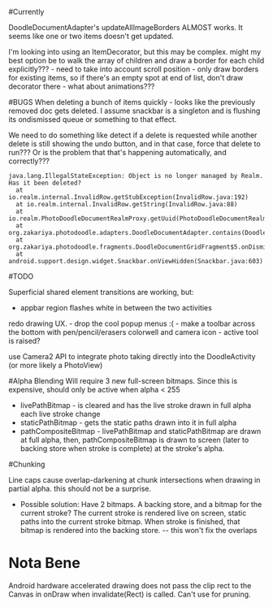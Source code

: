 #Currently

DoodleDocumentAdapter's updateAllImageBorders ALMOST works. It seems like one or two items doesn't get updated.

I'm looking into using an ItemDecorator, but this may be complex.
	might my best option be to walk the array of children and draw a border for each child explicitly???
	- need to take into account scroll position
	- only draw borders for existing items, so if there's an empty spot at end of list, don't draw decorator there
	- what about animations??? 
	

#BUGS
When deleting a bunch of items quickly - looks like the previously removed doc gets deleted. I assume snackbar is a singleton and is flushing its ondismissed queue or something to that effect.

We need to do something like detect if a delete is requested while another delete is still showing the undo button, and in that case, force that delete to run??? Or is the problem that that's happening automatically, and correctly???
 
	java.lang.IllegalStateException: Object is no longer managed by Realm. Has it been deleted?
	  at io.realm.internal.InvalidRow.getStubException(InvalidRow.java:192)
	  at io.realm.internal.InvalidRow.getString(InvalidRow.java:88)
	  at io.realm.PhotoDoodleDocumentRealmProxy.getUuid(PhotoDoodleDocumentRealmProxy.java:74)
	  at org.zakariya.photodoodle.adapters.DoodleDocumentAdapter.contains(DoodleDocumentAdapter.java:356)
	  at org.zakariya.photodoodle.fragments.DoodleDocumentGridFragment$5.onDismissed(DoodleDocumentGridFragment.java:264)
	  at android.support.design.widget.Snackbar.onViewHidden(Snackbar.java:603)

#TODO

Superficial shared element transitions are working, but:
- appbar region flashes white in between the two activities

redo drawing UX.
	- drop the cool popup menus :(
	- make a toolbar across the bottom with pen/pencil/erasers colorwell and camera icon
	- active tool is raised?
	
use Camera2 API to integrate photo taking directly into the DoodleActivity (or more likely a PhotoView)


#Alpha Blending
Will require 3 new full-screen bitmaps. 
Since this is expensive, should only be active when alpha < 255
- livePathBitmap - is cleared and has the live stroke drawn in full alpha each live stroke change
- staticPathBitmap - gets the static paths drawn into it in full alpha
- pathCompositeBitmap - livePathBitmap and staticPathBitmap are drawn at full alpha, then, pathCompositeBitmap is drawn to screen (later to backing store when stroke is complete) at the stroke's alpha.

#Chunking

Line caps cause overlap-darkening at chunk intersections when drawing in partial alpha. this should not be a surprise.
- Possible solution: Have 2 bitmaps. A backing store, and a bitmap for the current stroke? The current stroke is rendered live on screen, static paths into the current stroke bitmap. When stroke is finished, that bitmap is rendered into the backing store.
	-- this won't fix the overlaps

# Nota Bene
Android hardware accelerated drawing does not pass the clip rect to the Canvas in onDraw when invalidate(Rect) is called. Can't use for pruning.
